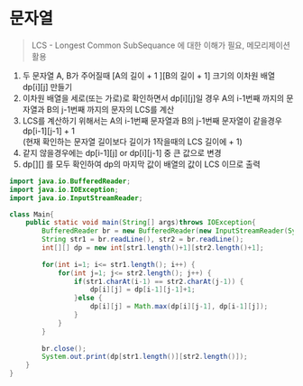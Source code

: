 # 문자열
> LCS - Longest Common SubSequance 에 대한 이해가 필요, 메모리제이션 활용
1. 두 문자열 A, B가 주어질때 [A의 길이 + 1 ][B의 길이 + 1] 크기의 이차원 배열 dp[i][j] 만들기
2. 이차원 배열을 세로(또는 가로)로 확인하면서 dp[i][j]일 경우 A의 i-1번째 까지의 문자열과 B의 j-1번째 까지의 문자의 LCS를 계산
3. LCS를 계산하기 위해서는 A의 i-1번째 문자열과 B의 j-1번째 문자열이 같을경우 dp[i-1][j-1] + 1  
   (현재 확인하는 문자열 길이보다 길이가 1작을때의 LCS 길이에 + 1)
5. 같지 않을경우에는 dp[i-1][j] or dp[i][j-1] 중 큰 값으로 변경
6. dp[][] 를 모두 확인하여 dp의 마지막 값이 배열의 값이 LCS 이므로 출력


```java
import java.io.BufferedReader;
import java.io.IOException;
import java.io.InputStreamReader;

class Main{	
	public static void main(String[] args)throws IOException{
		BufferedReader br = new BufferedReader(new InputStreamReader(System.in));
		String str1 = br.readLine(), str2 = br.readLine();
		int[][] dp = new int[str1.length()+1][str2.length()+1];
		
		for(int i=1; i<= str1.length(); i++) {
			for(int j=1; j<= str2.length(); j++) {
				if(str1.charAt(i-1) == str2.charAt(j-1)) {
					dp[i][j] = dp[i-1][j-1]+1;
				}else {
					dp[i][j] = Math.max(dp[i][j-1], dp[i-1][j]);
				}
			}
		}
		
		br.close();
		System.out.print(dp[str1.length()][str2.length()]);
	}
}
```
